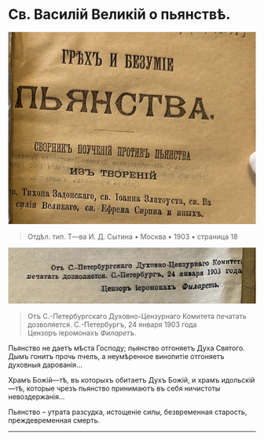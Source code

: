# Св. Василій Великій о пьянствѣ.

![грех и безумие пьянства 1903](../assets/sin_and_insanity_of_wine_1903_inner.png)

> Отдѣл. тип. Т—ва И. Д. Сытина • Москва • 1903 • страница 18

![Православная церковь активно борется с грехом винопития](../assets/sinod_permit_1903_01_24.png)

> Отъ С.-Петербургскаго Духовно-Цензурнаго Комитета печатать дозволяется. С.-Петербургъ, 24 января 1903 года <br> Цензоръ іеромонахъ *Филаретъ*.

<!-- страница 18. -->

Пьянство не даетъ мѣста Господу; пьянство отгоняетъ Духа Святого. Дымъ гонитъ прочь пчелъ, а неумѣренное винопитіе отгоняетъ духовныя дарованія…

Храмъ Божій—тѣ, въ которыхъ обитаетъ Духъ Божій, и храмъ идольскій—тѣ, которые чрезъ пьянство принимаютъ въ себя ничистоты невоздержанія…

Пьянство – утрата разсудка, истощеніе силы, безвременная старость, преждевременная смерть.

-----